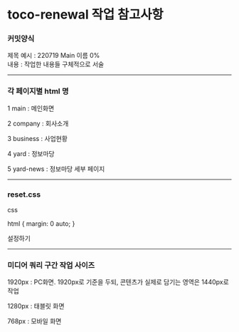 # toco-renewal 작업 참고사항


### 커밋양식

제목 예시 : 220719 Main 이름 0%<br>
내용 : 작업한 내용들 구체적으로 서술

---

### 각 페이지별 html 명

1 main : 메인화면

2 company : 회사소개

3 business : 사업현황

4 yard : 정보마당

5 yard-news : 정보마당 세부 페이지

---

### reset.css

css 

html {
  margin: 0 auto;
}

설정하기

---

### 미디어 쿼리 구간 작업 사이즈

1920px : PC화면. 1920px로 기준을 두되, 콘텐츠가 실제로 담기는 영역은 1440px로 작업

1280px : 태블릿 화면

768px : 모바일 화면
